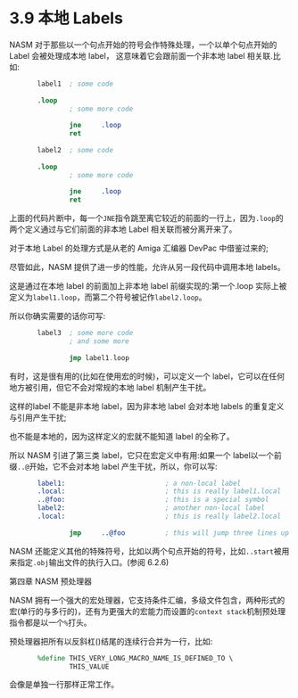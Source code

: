 3.9 本地 Labels
======

NASM 对于那些以一个句点开始的符号会作特殊处理，一个以单个句点开始的Label 会被处理成本地 label， 这意味着它会跟前面一个非本地 label 相关联.比如:

```nasm
       label1  ; some code 
       
       .loop 
               ; some more code 
       
               jne     .loop 
               ret 
       
       label2  ; some code 
       
       .loop 
               ; some more code 
       
               jne     .loop 
               ret
```

上面的代码片断中，每一个`JNE`指令跳至离它较近的前面的一行上，因为`.loop`的两个定义通过与它们前面的非本地 Label 相关联而被分离开来了。

对于本地 Label 的处理方式是从老的 Amiga 汇编器 DevPac 中借鉴过来的;

尽管如此，NASM 提供了进一步的性能，允许从另一段代码中调用本地 labels。

这是通过在本地 label 的前面加上非本地 label 前缀实现的:第一个.loop 实际上被定义为`label1.loop`，而第二个符号被记作`label2.loop`。

所以你确实需要的话你可写:

```nasm
       label3  ; some more code 
               ; and some more 
       
               jmp label1.loop
```

有时，这是很有用的(比如在使用宏的时候)，可以定义一个 label，它可以在任何地方被引用，但它不会对常规的本地 label 机制产生干扰。

这样的label 不能是非本地 label，因为非本地 label 会对本地 labels 的重复定义与引用产生干扰;

也不能是本地的，因为这样定义的宏就不能知道 label 的全称了。

所以 NASM 引进了第三类 label，它只在宏定义中有用:如果一个 label以一个前缀`..@`开始，它不会对本地 label 产生干扰，所以，你可以写:

```nasm
       label1:                         ; a non-local label 
       .local:                         ; this is really label1.local 
       ..@foo:                         ; this is a special symbol 
       label2:                         ; another non-local label 
       .local:                         ; this is really label2.local 
       
               jmp     ..@foo          ; this will jump three lines up
```

NASM 还能定义其他的特殊符号，比如以两个句点开始的符号，比如`..start`被用来指定`.obj`输出文件的执行入口。(参阅 6.2.6)

第四章 NASM 预处理器

NASM 拥有一个强大的宏处理器，它支持条件汇编，多级文件包含，两种形式的宏(单行的与多行的)，还有为更强大的宏能力而设置的`context stack`机制预处理指令都是以一个`%`打头。

预处理器把所有以反斜杠(\)结尾的连续行合并为一行，比如:

```nasm
       %define THIS_VERY_LONG_MACRO_NAME_IS_DEFINED_TO \ 
               THIS_VALUE
```

会像是单独一行那样正常工作。